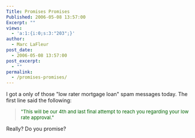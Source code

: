 ```yaml
---
Title: Promises Promises
Published: 2006-05-08 13:57:00
Excerpt: ""
views:
  - 'a:1:{i:0;s:3:"203";}'
author:
  - Marc LaFleur
post_date:
  - 2006-05-08 13:57:00
post_excerpt:
  - ""
permalink:
  - /promises-promises/
---
```

<p>I got a only of those "low rater mortgage loan" spam messages today. The first line said the following:</p>
<blockquote dir=ltr style="MARGIN-RIGHT: 0px"><font color=#006400 size=2>
<p>"This will be our 4th and last final attempt to reach you regarding your low rate approval."</p></font></blockquote>
<p>Really? Do you promise? <font size=2></font></p>